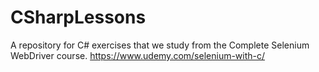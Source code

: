 # CSharpLessons

A repository for C# exercises that we study from the Complete Selenium WebDriver course.
https://www.udemy.com/selenium-with-c/
